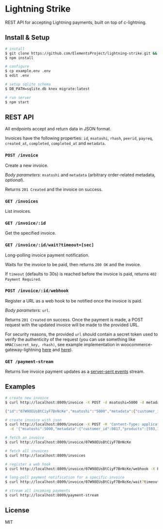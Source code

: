 # Lightning Strike

REST API for accepting Lightning payments, built on top of c-lightning.

## Install & Setup

```bash
# install
$ git clone https://github.com/ElementsProject/lightning-strike.git && cd lightning-strike
$ npm install

# configure
$ cp example.env .env
$ edit .env

# setup sqlite schema
$ DB_PATH=sqlite.db knex migrate:latest

# run server
$ npm start
```

## REST API

All endpoints accept and return data in JSON format.

Invoices have the following properties: `id`, `msatoshi`, `rhash`, `peerid`, `payreq`, `created_at`, `completed`, `completed_at` and `metadata`.

### `POST /invoice`

Create a new invoice.

*Body parameters*: `msatoshi` and `metadata` (arbitrary order-related metadata, *optional*).

Returns `201 Created` and the invoice on success.

### `GET /invoices`

List invoices.

### `GET /invoice/:id`

Get the specified invoice.

### `GET /invoice/:id/wait?timeout=[sec]`

Long-polling invoice payment notification.

Waits for the invoice to be paid, then returns `200 OK` and the invoice.

If `timeout` (defaults to 30s) is reached before the invoice is paid, returns `402 Payment Required`.

### `POST /invoice/:id/webhook`

Register a URL as a web hook to be notified once the invoice is paid.

*Body parameters:* `url`.

Returns `201 Created` on success. Once the payment is made, a POST request with the updated invoice will be made to the provided URL.

For security reasons, the provided `url` should contain a secret token used to verify the authenticity of the request (you can use something like `HMAC(secret_key, rhash)`,
see example implementation in woocommerce-gateway-lightning [here](https://github.com/ElementsProject/woocommerce-gateway-lightning/blob/4051a70147a01b4387598a9facd9c00cae4981f8/woocommerce-gateway-lightning.php#L182-L193)
and [here](https://github.com/ElementsProject/woocommerce-gateway-lightning/blob/4051a70147a01b4387598a9facd9c00cae4981f8/woocommerce-gateway-lightning.php#L119)).

### `GET /payment-stream`

Returns live invoice payment updates as a [server-sent events](https://developer.mozilla.org/en-US/docs/Web/API/Server-sent_events/Using_server-sent_events) stream.

## Examples

```bash
# create new invoice
$ curl http://localhost:8009/invoice -X POST -d msatoshi=5000 -d metadata[customer_id]=9817 -d metadata[product_id]=7189

{"id":"07W98EUsBtCiyF7BnNcKe","msatoshi":"5000","metadata":{"customer_id":9817,"product_id":7189},"rhash":"3e449cc84d6b2b39df8e375d3cec0d2910e822346f782dc5eb97fea595c175b5","payreq":"lntb500n1pdq55z6pp58ezfejzddv4nnhuwxawnemqd9ygwsg35dauzm30tjll2t9wpwk6sdq0d3hz6um5wf5kkegcqpxpc06kpsp56fjh0jslhatp6kzmp8yxsgdjcfqqckdrrv0n840zqpx496qu5xenrzedlyatesl98dzdt5qcgkjd3l6vhax425jetq2h3gqz2enhk","completed":false,"created_at":1510625370087}

# create invoice with json
$ curl http://localhost:8009/invoice -X POST -H 'Content-Type: application/json' \
  -d '{"msatoshi":5000,"metadata":{"customer_id":9817,"products":[593,182]}'

# fetch an invoice
$ curl http://localhost:8009/invoice/07W98EUsBtCiyF7BnNcKe

# fetch all invoices
$ curl http://localhost:8009/invoices

# register a web hook
$ curl http://localhost:8009/invoice/07W98EUsBtCiyF7BnNcKe/webhook -X POST -d url=https://requestb.in/pfqcmgpf

# long-poll payment notification for a specific invoice
$ curl http://localhost:8009/invoice/07W98EUsBtCiyF7BnNcKe/wait?timeout=120

# stream all incoming payments
$ curl http://localhost:8009/payment-stream
```

## License

MIT
